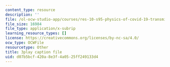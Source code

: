 ```yaml
---
content_type: resource
description: ''
file: /ol-ocw-studio-app/courses/res-10-s95-physics-of-covid-19-transmission-fall-2020/d07b5bcf420a8e3f4a0525ff249133d4_jz3HWBmruo.srt
file_size: 16984
file_type: application/x-subrip
learning_resource_types: []
license: https://creativecommons.org/licenses/by-nc-sa/4.0/
ocw_type: OCWFile
resourcetype: Other
title: 3play caption file
uid: d07b5bcf-420a-8e3f-4a05-25ff249133d4
---
```

